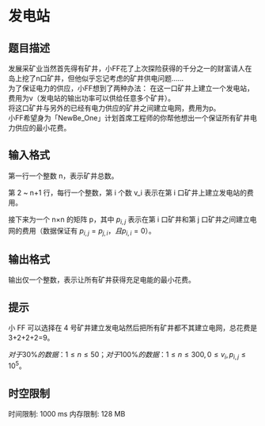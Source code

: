 # 发电站

## 题目描述

发展采矿业当然首先得有矿井，小FF花了上次探险获得的千分之一的财富请人在岛上挖了n口矿井，但他似乎忘记考虑的矿井供电问题……    
为了保证电力的供应，小FF想到了两种办法：
 在这一口矿井上建立一个发电站，费用为v（发电站的输出功率可以供给任意多个矿井）。    
 将这口矿井与另外的已经有电力供应的矿井之间建立电网，费用为p。     
小FF希望身为「NewBe_One」计划首席工程师的你帮他想出一个保证所有矿井电力供应的最小花费。

## 输入格式

第一行一个整数 n，表示矿井总数。

第 2 ~ n+1 行，每行一个整数，第 i 个数 v_i 表示在第 i 口矿井上建立发电站的费用。

接下来为一个 n×n 的矩阵 p，其中 $p_{i,j}$ 表示在第 i 口矿井和第 j 口矿井之间建立电网的费用（数据保证有 $p_{i,j}=p_{j,i}，且 p_{i,i}=0$）。

## 输出格式

输出仅一个整数，表示让所有矿井获得充足电能的最小花费。

## 提示

小 FF 可以选择在 4 号矿井建立发电站然后把所有矿井都不其建立电网，总花费是 3+2+2+2=9。


$对于 30\% 的数据：1 ≤ n ≤ 50；
对于 100\% 的数据：1 ≤ n ≤ 300,0 ≤ v_i, p_{i,j}≤ 10^5。$

## 时空限制

时间限制: 1000 ms
内存限制: 128 MB
